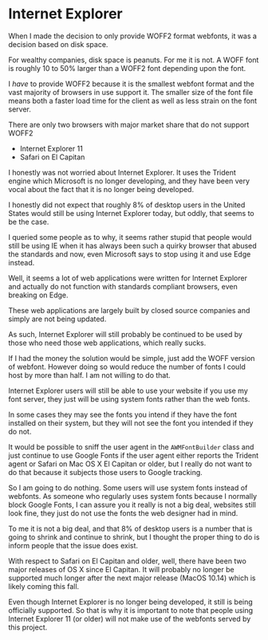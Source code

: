 Internet Explorer
=================

When I made the decision to only provide WOFF2 format webfonts, it was a
decision based on disk space.

For wealthy companies, disk space is peanuts. For me it is not. A WOFF font is
roughly 10 to 50% larger than a WOFF2 font depending upon the font.

I _have_ to provide WOFF2 because it is the smallest webfont format and the
vast majority of browsers in use support it. The smaller size of the font file
means both a faster load time for the client as well as less strain on the font
server.

There are only two browsers with major market share that do not support WOFF2

* Internet Explorer 11
* Safari on El Capitan

I honestly was not worried about Internet Explorer. It uses the Trident engine
which Microsoft is no longer developing, and they have been very vocal about
the fact that it is no longer being developed.

I honestly did not expect that roughly 8% of desktop users in the United States
would still be using Internet Explorer today, but oddly, that seems to be the
case.

I queried some people as to why, it seems rather stupid that people would still
be using IE when it has always been such a quirky browser that abused the
standards and now, even Microsoft says to stop using it and use Edge instead.

Well, it seems a lot of web applications were written for Internet Explorer and
actually do not function with standards compliant browsers, even breaking on
Edge.

These web applications are largely built by closed source companies and simply
are not being updated.

As such, Internet Explorer will still probably be continued to be used by those
who need those web applications, which really sucks.

If I had the money the solution would be simple, just add the WOFF version of
webfont. However doing so would reduce the number of fonts I could host by more
than half. I am not willing to do that.

Internet Explorer users will still be able to use your website if you use my
font server, they just will be using system fonts rather than the web fonts.

In some cases they may see the fonts you intend if they have the font installed
on their system, but they will not see the font you intended if they do not.

It would be possible to sniff the user agent in the `AWMFontBuilder` class and
just continue to use Google Fonts if the user agent either reports the Trident
agent or Safari on Mac OS X El Capitan or older, but I really do not want to do
that because it subjects those users to Google tracking.

So I am going to do nothing. Some users will use system fonts instead of
webfonts. As someone who regularly uses system fonts because I normally block
Google Fonts, I can assure you it really is not a big deal, websites still look
fine, they just do not use the fonts the web designer had in mind.

To me it is not a big deal, and that 8% of desktop users is a number that is
going to shrink and continue to shrink, but I thought the proper thing to do is
inform people that the issue does exist.

With respect to Safari on El Capitan and older, well, there have been two major
releases of OS X since El Capitan. It will probably no longer be supported
much longer after the next major release (MacOS 10.14) which is likely coming
this fall.

Even though Internet Explorer is no longer being developed, it still is being
officially supported. So that is why it is important to note that people using
Internet Explorer 11 (or older) will not make use of the webfonts served by
this project.
